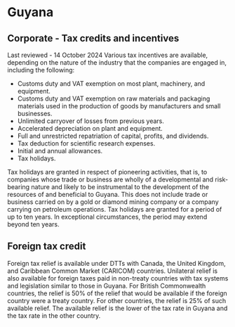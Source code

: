 # Guyana
## Corporate - Tax credits and incentives
Last reviewed - 14 October 2024
Various tax incentives are available, depending on the nature of the industry that the companies are engaged in, including the following:
  * Customs duty and VAT exemption on most plant, machinery, and equipment.
  * Customs duty and VAT exemption on raw materials and packaging materials used in the production of goods by manufacturers and small businesses.
  * Unlimited carryover of losses from previous years.
  * Accelerated depreciation on plant and equipment.
  * Full and unrestricted repatriation of capital, profits, and dividends.
  * Tax deduction for scientific research expenses.
  * Initial and annual allowances.
  * Tax holidays.


Tax holidays are granted in respect of pioneering activities, that is, to companies whose trade or business are wholly of a developmental and risk-bearing nature and likely to be instrumental to the development of the resources of and beneficial to Guyana.
This does not include trade or business carried on by a gold or diamond mining company or a company carrying on petroleum operations.
Tax holidays are granted for a period of up to ten years. In exceptional circumstances, the period may extend beyond ten years.
## Foreign tax credit
Foreign tax relief is available under DTTs with Canada, the United Kingdom, and Caribbean Common Market (CARICOM) countries.
Unilateral relief is also available for foreign taxes paid in non-treaty countries with tax systems and legislation similar to those in Guyana. For British Commonwealth countries, the relief is 50% of the relief that would be available if the foreign country were a treaty country. For other countries, the relief is 25% of such available relief. The available relief is the lower of the tax rate in Guyana and the tax rate in the other country.
